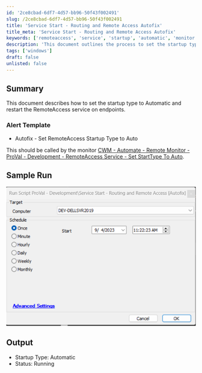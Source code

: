 ```yaml
---
id: '2ce8cbad-6df7-4d57-bb96-50f43f002491'
slug: /2ce8cbad-6df7-4d57-bb96-50f43f002491
title: 'Service Start - Routing and Remote Access Autofix'
title_meta: 'Service Start - Routing and Remote Access Autofix'
keywords: ['remoteaccess', 'service', 'startup', 'automatic', 'monitor']
description: 'This document outlines the process to set the startup type of the RemoteAccess service to Automatic and restart the service on endpoints. It includes an alert template and a sample run output for reference.'
tags: ['windows']
draft: false
unlisted: false
---
```


## Summary

This document describes how to set the startup type to Automatic and restart the RemoteAccess service on endpoints.

### Alert Template

- Autofix - Set RemoteAccess Startup Type to Auto

This should be called by the monitor [CWM - Automate - Remote Monitor - ProVal - Development - RemoteAccess Service - Set StartType To Auto](/docs/487873f8-4b59-47bc-b938-c64903898d8a).

## Sample Run

![Sample Run](../../../static/img/docs/2ce8cbad-6df7-4d57-bb96-50f43f002491/image_1.png)

## Output

- Startup Type: Automatic  
- Status: Running

